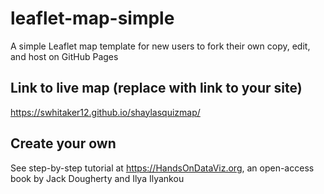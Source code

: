 # leaflet-map-simple
A simple Leaflet map template for new users to fork their own copy, edit, and host on GitHub Pages

## Link to live map (replace with link to your site)
https://swhitaker12.github.io/shaylasquizmap/

## Create your own
See step-by-step tutorial at https://HandsOnDataViz.org, an open-access book by Jack Dougherty and Ilya Ilyankou
